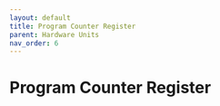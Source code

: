 ```yaml
---
layout: default
title: Program Counter Register
parent: Hardware Units
nav_order: 6
---
```


# Program Counter Register
